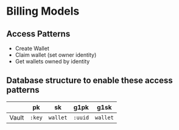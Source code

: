 # Billing Models

## Access Patterns

- Create Wallet
- Claim wallet (set owner identity)
- Get wallets owned by identity

## Database structure to enable these access patterns

|                | pk          | sk             | g1pk     | g1sk      |
|----------------|-------------|----------------|----------|-----------|
| Vault          | `:key`      | `wallet`       | `:uuid`  | `wallet`  |


